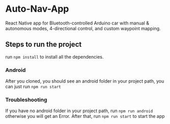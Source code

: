# Auto-Nav-App
React Native app for Bluetooth-controlled Arduino car with manual & autonomous modes, 4-directional control, and custom waypoint mapping.

## Steps to run the project

run `npm install` to install all the dependencies.

### Android
After you cloned, you should see an android folder in your project path, you can just run `npm run start`


### Troubleshooting
If you have no android folder in your project path, run `npm run android` otherwise you will get an Error.
After that, run `npm run start` to start the app